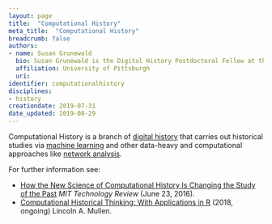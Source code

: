 ```yaml
---
layout: page
title:  "Computational History"
meta_title:  "Computational History"
breadcrumb: false
authors:
- name: Susan Grunewald
  bio: Susan Grunewald is the Digital History Postdoctoral Fellow at the University of Pittsburgh’s World History Center. She received her PhD from Carnegie Mellon University, where she was a two-time A.W. Mellon Fellow in Digital Humanities. Her research focuses on Soviet history, particularly German prisoners of war in the USSR during and after the Second World War.
  affiliation: University of Pittsburgh
  uri:
identifier: computationalhistory
disciplines:
- history
creationdate: 2019-07-31
date_updated: 2019-08-29
---
```


Computational History is a branch of [digital history](/_topics/DigitalHistory.md) that carries out historical studies via [machine learning](/_topics/MachineLearning.md) and other data-heavy and computational approaches like [network analysis](/_topics/NetworkAnalysis.md).

For further information see:
 -  [How the New Science of Computational History Is Changing the Study of the Past](https://www.technologyreview.com/s/601763/how-the-new-science-of-computational-history-is-changing-the-study-of-the-past/) *MIT Technology Review* (June 23, 2016).
 -  [Computational Historical Thinking: With Applications in R](https://dh-r.lincolnmullen.com/) (2018, ongoing) Lincoln A. Mullen.
